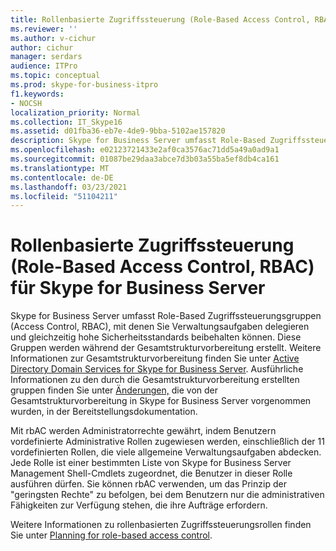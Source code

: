 ```yaml
---
title: Rollenbasierte Zugriffssteuerung (Role-Based Access Control, RBAC) für Skype for Business Server
ms.reviewer: ''
ms.author: v-cichur
author: cichur
manager: serdars
audience: ITPro
ms.topic: conceptual
ms.prod: skype-for-business-itpro
f1.keywords:
- NOCSH
localization_priority: Normal
ms.collection: IT_Skype16
ms.assetid: d01fba36-eb7e-4de9-9bba-5102ae157820
description: Skype for Business Server umfasst Role-Based Zugriffssteuerungsgruppen (Access Control, RBAC), mit denen Sie Verwaltungsaufgaben delegieren und gleichzeitig hohe Sicherheitsstandards beibehalten können. Diese Gruppen werden während der Gesamtstrukturvorbereitung erstellt. Weitere Informationen zur Gesamtstrukturvorbereitung finden Sie unter Active Directory Domain Services for Skype for Business Server. Ausführliche Informationen zu den durch die Gesamtstrukturvorbereitung erstellten gruppen finden Sie unter Änderungen, die von der Gesamtstrukturvorbereitung in Skype for Business Server vorgenommen wurden, in der Bereitstellungsdokumentation.
ms.openlocfilehash: e02123721433e2af0ca3576ac71dd5a49a0ad9a1
ms.sourcegitcommit: 01087be29daa3abce7d3b03a55ba5ef8db4ca161
ms.translationtype: MT
ms.contentlocale: de-DE
ms.lasthandoff: 03/23/2021
ms.locfileid: "51104211"
---
```

# <a name="role-based-access-control-rbac-for-skype-for-business-server"></a>Rollenbasierte Zugriffssteuerung (Role-Based Access Control, RBAC) für Skype for Business Server
 
Skype for Business Server umfasst Role-Based Zugriffssteuerungsgruppen (Access Control, RBAC), mit denen Sie Verwaltungsaufgaben delegieren und gleichzeitig hohe Sicherheitsstandards beibehalten können. Diese Gruppen werden während der Gesamtstrukturvorbereitung erstellt. Weitere Informationen zur Gesamtstrukturvorbereitung finden Sie unter [Active Directory Domain Services for Skype for Business Server](active-directory-domain-services.md). Ausführliche Informationen zu den durch die Gesamtstrukturvorbereitung erstellten gruppen finden Sie unter [Änderungen,](../../schema-reference/active-directory-schema-extensions-classes-and-attributes/changes-made-by-forest-preparation.md) die von der Gesamtstrukturvorbereitung in Skype for Business Server vorgenommen wurden, in der Bereitstellungsdokumentation.
  
Mit rbAC werden Administratorrechte gewährt, indem Benutzern vordefinierte Administrative Rollen zugewiesen werden, einschließlich der 11 vordefinierten Rollen, die viele allgemeine Verwaltungsaufgaben abdecken. Jede Rolle ist einer bestimmten Liste von Skype for Business Server Management Shell-Cmdlets zugeordnet, die Benutzer in dieser Rolle ausführen dürfen. Sie können rbAC verwenden, um das Prinzip der "geringsten Rechte" zu befolgen, bei dem Benutzern nur die administrativen Fähigkeiten zur Verfügung stehen, die ihre Aufträge erfordern. 
  
Weitere Informationen zu rollenbasierten Zugriffssteuerungsrollen finden Sie unter [Planning for role-based access control](/lyncserver/lync-server-2013-planning-for-role-based-access-control).